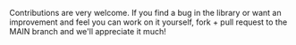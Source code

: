 Contributions are very welcome. 
If you find a bug in the library or want an improvement and feel you can work on it yourself, fork + pull request to the MAIN branch and we'll appreciate it much!
